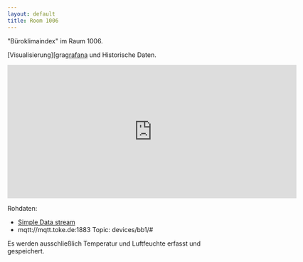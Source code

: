 ```yaml
---
layout: default
title: Room 1006
---
```


"Büroklimaindex" im Raum 1006.

[Visualisierung][gra[grafana] und Historische Daten.

<iframe src="https://mqtt.toke.de/grafana/#/dashboard/db/room-1006?panelId=7&fullscreen&from=now-12h&to=now&var-node=bb1" width="650" height="300" frameborder="0"></iframe>

Rohdaten:

* [Simple Data stream][datastream]
* mqtt://mqtt.toke.de:1883 Topic: devices/bb1/#

Es werden ausschließlich Temperatur und Luftfeuchte erfasst und
gespeichert.

[grafana]: https://mqtt.toke.de/grafana/#/dashboard/db/room-1006
[datastream]: https://mqtt.toke.de/office/2/
